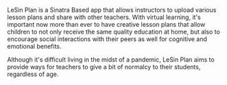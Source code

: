 LeSin Plan is a Sinatra Based app that allows instructors to upload various lesson plans and share with other teachers. With virtual learning, it's important now more than ever to have creative lesson plans that allow children to not only receive the same quality education at home, but also to encourage social interactions with their peers as well for cognitive and emotional benefits. 

Although it's difficult living in the midst of a pandemic, LeSin Plan aims to provide ways for teachers to give a bit of normalcy to their students, regardless of age.    